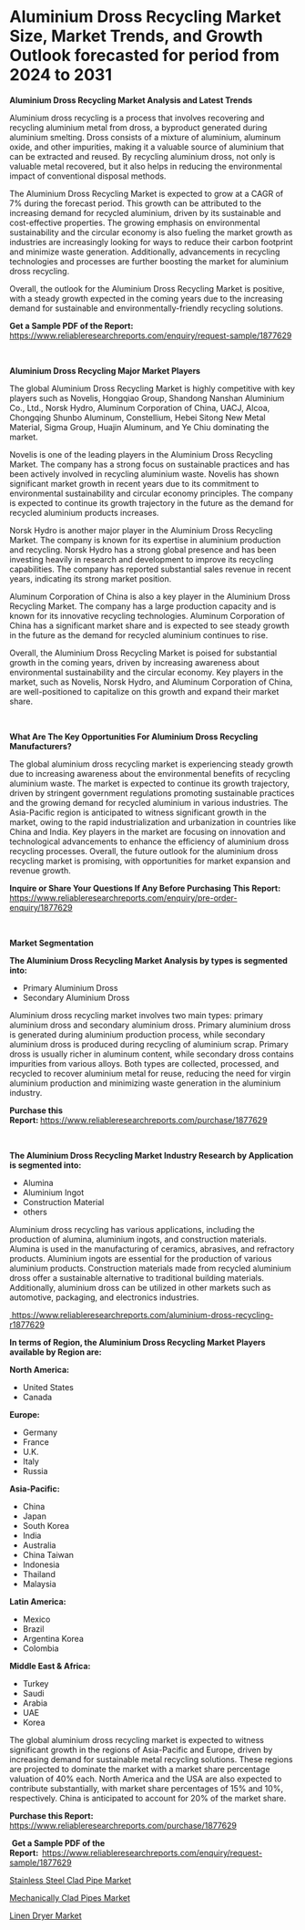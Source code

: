 <p><h1>Aluminium Dross Recycling Market Size, Market Trends, and Growth Outlook forecasted for period from 2024 to 2031</h1></p><p><strong>Aluminium Dross Recycling Market Analysis and Latest Trends</strong></p>
<p><p>Aluminium dross recycling is a process that involves recovering and recycling aluminium metal from dross, a byproduct generated during aluminium smelting. Dross consists of a mixture of aluminium, aluminum oxide, and other impurities, making it a valuable source of aluminium that can be extracted and reused. By recycling aluminium dross, not only is valuable metal recovered, but it also helps in reducing the environmental impact of conventional disposal methods.</p><p>The Aluminium Dross Recycling Market is expected to grow at a CAGR of 7% during the forecast period. This growth can be attributed to the increasing demand for recycled aluminium, driven by its sustainable and cost-effective properties. The growing emphasis on environmental sustainability and the circular economy is also fueling the market growth as industries are increasingly looking for ways to reduce their carbon footprint and minimize waste generation. Additionally, advancements in recycling technologies and processes are further boosting the market for aluminium dross recycling.</p><p>Overall, the outlook for the Aluminium Dross Recycling Market is positive, with a steady growth expected in the coming years due to the increasing demand for sustainable and environmentally-friendly recycling solutions.</p></p>
<p><strong>Get a Sample PDF of the Report:&nbsp;</strong> <a href="https://www.reliableresearchreports.com/enquiry/request-sample/1877629">https://www.reliableresearchreports.com/enquiry/request-sample/1877629</a></p>
<p>&nbsp;</p>
<p><strong>Aluminium Dross Recycling Major Market Players</strong></p>
<p><p>The global Aluminium Dross Recycling Market is highly competitive with key players such as Novelis, Hongqiao Group, Shandong Nanshan Aluminium Co., Ltd., Norsk Hydro, Aluminum Corporation of China, UACJ, Alcoa, Chongqing Shunbo Aluminum, Constellium, Hebei Sitong New Metal Material, Sigma Group, Huajin Aluminum, and Ye Chiu dominating the market.</p><p>Novelis is one of the leading players in the Aluminium Dross Recycling Market. The company has a strong focus on sustainable practices and has been actively involved in recycling aluminium waste. Novelis has shown significant market growth in recent years due to its commitment to environmental sustainability and circular economy principles. The company is expected to continue its growth trajectory in the future as the demand for recycled aluminium products increases.</p><p>Norsk Hydro is another major player in the Aluminium Dross Recycling Market. The company is known for its expertise in aluminium production and recycling. Norsk Hydro has a strong global presence and has been investing heavily in research and development to improve its recycling capabilities. The company has reported substantial sales revenue in recent years, indicating its strong market position.</p><p>Aluminum Corporation of China is also a key player in the Aluminium Dross Recycling Market. The company has a large production capacity and is known for its innovative recycling technologies. Aluminum Corporation of China has a significant market share and is expected to see steady growth in the future as the demand for recycled aluminium continues to rise.</p><p>Overall, the Aluminium Dross Recycling Market is poised for substantial growth in the coming years, driven by increasing awareness about environmental sustainability and the circular economy. Key players in the market, such as Novelis, Norsk Hydro, and Aluminum Corporation of China, are well-positioned to capitalize on this growth and expand their market share.</p></p>
<p>&nbsp;</p>
<p><strong>What Are The Key Opportunities For Aluminium Dross Recycling Manufacturers?</strong></p>
<p><p>The global aluminium dross recycling market is experiencing steady growth due to increasing awareness about the environmental benefits of recycling aluminium waste. The market is expected to continue its growth trajectory, driven by stringent government regulations promoting sustainable practices and the growing demand for recycled aluminium in various industries. The Asia-Pacific region is anticipated to witness significant growth in the market, owing to the rapid industrialization and urbanization in countries like China and India. Key players in the market are focusing on innovation and technological advancements to enhance the efficiency of aluminium dross recycling processes. Overall, the future outlook for the aluminium dross recycling market is promising, with opportunities for market expansion and revenue growth.</p></p>
<p><strong>Inquire or Share Your Questions If Any Before Purchasing This Report:</strong> <a href="https://www.reliableresearchreports.com/enquiry/pre-order-enquiry/1877629">https://www.reliableresearchreports.com/enquiry/pre-order-enquiry/1877629</a></p>
<p>&nbsp;</p>
<p><strong>Market Segmentation</strong></p>
<p><strong>The Aluminium Dross Recycling Market Analysis by types is segmented into:</strong></p>
<p><ul><li>Primary Aluminium Dross</li><li>Secondary Aluminium Dross</li></ul></p>
<p><p>Aluminium dross recycling market involves two main types: primary aluminium dross and secondary aluminium dross. Primary aluminium dross is generated during aluminium production process, while secondary aluminium dross is produced during recycling of aluminium scrap. Primary dross is usually richer in aluminum content, while secondary dross contains impurities from various alloys. Both types are collected, processed, and recycled to recover aluminium metal for reuse, reducing the need for virgin aluminium production and minimizing waste generation in the aluminium industry.</p></p>
<p><strong>Purchase this Report:&nbsp;</strong><a href="https://www.reliableresearchreports.com/purchase/1877629">https://www.reliableresearchreports.com/purchase/1877629</a></p>
<p>&nbsp;</p>
<p><strong>The Aluminium Dross Recycling Market Industry Research by Application is segmented into:</strong></p>
<p><ul><li>Alumina</li><li>Aluminium Ingot</li><li>Construction Material</li><li>others</li></ul></p>
<p><p>Aluminium dross recycling has various applications, including the production of alumina, aluminium ingots, and construction materials. Alumina is used in the manufacturing of ceramics, abrasives, and refractory products. Aluminium ingots are essential for the production of various aluminium products. Construction materials made from recycled aluminium dross offer a sustainable alternative to traditional building materials. Additionally, aluminium dross can be utilized in other markets such as automotive, packaging, and electronics industries.</p></p>
<p><a href="https://www.reliableresearchreports.com/aluminium-dross-recycling-r1877629">&nbsp;https://www.reliableresearchreports.com/aluminium-dross-recycling-r1877629</a></p>
<p><strong>In terms of Region, the Aluminium Dross Recycling Market Players available by Region are:</strong></p>
<p>
    <p> <strong> North America: </strong>
        <ul>
            <li>United States</li>
            <li>Canada</li>
        </ul>
        </p> 
    <p> <strong> Europe: </strong>
        <ul>
            <li>Germany</li>
            <li>France</li>
            <li>U.K.</li>
            <li>Italy</li>
            <li>Russia</li>
        </ul>
        </p> 
    <p> <strong> Asia-Pacific: </strong>
        <ul>
            <li>China</li>
            <li>Japan</li>
            <li>South Korea</li>
            <li>India</li>
            <li>Australia</li>
            <li>China Taiwan</li>
            <li>Indonesia</li>
            <li>Thailand</li>
            <li>Malaysia</li>
        </ul>
        </p> 
    <p> <strong> Latin America: </strong>
        <ul>
            <li>Mexico</li>
            <li>Brazil</li>
            <li>Argentina Korea</li>
            <li>Colombia</li>
        </ul>
        </p> 
    <p> <strong> Middle East & Africa: </strong>
        <ul>
            <li>Turkey</li>
            <li>Saudi</li>
            <li>Arabia</li>
            <li>UAE</li>
            <li>Korea</li>
        </ul>
    </p>
    </p>
<p><p>The global aluminium dross recycling market is expected to witness significant growth in the regions of Asia-Pacific and Europe, driven by increasing demand for sustainable metal recycling solutions. These regions are projected to dominate the market with a market share percentage valuation of 40% each. North America and the USA are also expected to contribute substantially, with market share percentages of 15% and 10%, respectively. China is anticipated to account for 20% of the market share.</p></p>
<p><strong>Purchase this Report: </strong><a href="https://www.reliableresearchreports.com/purchase/1877629">https://www.reliableresearchreports.com/purchase/1877629</a></p>
<p>&nbsp;<strong>Get a Sample PDF of the Report:&nbsp;&nbsp;</strong><a href="https://www.reliableresearchreports.com/enquiry/request-sample/1877629">https://www.reliableresearchreports.com/enquiry/request-sample/1877629</a></p>
<p><strong></strong></p>
<p><p><a href="https://github.com/ChloeConn57/Market-Research-Report-List-1/blob/main/stainless-steel-clad-pipe-market.md">Stainless Steel Clad Pipe Market</a></p><p><a href="https://github.com/brittnycachero596/Market-Research-Report-List-1/blob/main/mechanically-clad-pipes-market.md">Mechanically Clad Pipes Market</a></p><p><a href="https://github.com/amandajanedonnelly/Market-Research-Report-List-1/blob/main/linen-dryer-market.md">Linen Dryer Market</a></p></p>